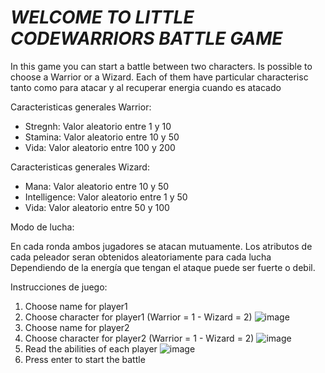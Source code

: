 <h1><em>WELCOME TO LITTLE CODEWARRIORS BATTLE GAME</em></h1>

In this game you can start a battle between two characters.
Is possible to choose a Warrior or a Wizard.
Each of them have particular characterisc tanto como para atacar y al recuperar energia cuando es atacado

Caracteristicas generales Warrior:
- Stregnh: Valor aleatorio entre  1 y 10
- Stamina: Valor aleatorio entre 10 y 50
- Vida: Valor aleatorio entre 100 y 200


Caracteristicas generales Wizard:

- Mana: Valor aleatorio entre 10 y 50
- Intelligence: Valor aleatorio entre 1 y 50
- Vida: Valor aleatorio entre 50 y 100

Modo de lucha:

En cada ronda ambos jugadores se atacan mutuamente.
Los atributos de cada peleador seran obtenidos aleatoriamente para cada lucha
Dependiendo de la energía que tengan el ataque puede ser fuerte o debil.

Instrucciones de juego:

1) Choose name for player1
2) Choose character for player1 (Warrior = 1 - Wizard = 2)
![image](https://user-images.githubusercontent.com/116492086/214617439-d7ec042b-d2bd-4da3-b00e-67aa990a0969.png)
3) Choose name for player2
4) Choose character for player2 (Warrior = 1 - Wizard = 2)
![image](https://user-images.githubusercontent.com/116492086/214617685-fc16eead-0eda-4509-9634-9334b5c719dc.png)
5) Read the abilities of each player
![image](https://user-images.githubusercontent.com/116492086/214617855-31fdd794-63ba-4059-bc43-3d725bf7e0d5.png)
6) Press enter to start the battle
